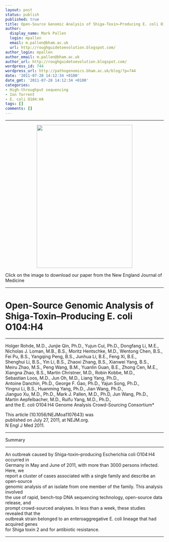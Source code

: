```yaml
---
layout: post
status: publish
published: true
title: Open-Source Genomic Analysis of Shiga-Toxin–Producing E. coli O104 H4
author:
  display_name: Mark Pallen
  login: mpallen
  email: m.pallen@bham.ac.uk
  url: http://roughguidetoevolution.blogspot.com/
author_login: mpallen
author_email: m.pallen@bham.ac.uk
author_url: http://roughguidetoevolution.blogspot.com/
wordpress_id: 744
wordpress_url: http://pathogenomics.bham.ac.uk/blog/?p=744
date: '2011-07-28 14:12:34 +0100'
date_gmt: '2011-07-28 14:12:34 +0100'
categories:
- High-throughput sequencing
- Ion Torrent
- E. coli O104:H4
tags: []
comments: []
---
```

<hr />
<p style="text-align: center;"><a href="http://www.nejm.org/doi/pdf/10.1056/NEJMoa1107643" target="_blank"><img class="size-full wp-image-745 aligncenter" title="NEJM" src="http://pathogenomics.bham.ac.uk/blog/wp-content/uploads/NEJM.jpg" alt="" width="304" height="453" /></a></p>
<div>Click on the image to download our paper from the New England Journal of Medicine</div>
<hr />
<h1>Open-Source Genomic Analysis of Shiga-Toxin–Producing E. coli O104:H4</h1>
<hr />Holger Rohde, M.D., Junjie Qin, Ph.D., Yujun Cui, Ph.D., Dongfang Li, M.E.,<br />
Nicholas J. Loman, M.B., B.S., Moritz Hentschke, M.D., Wentong Chen, B.S.,<br />
Fei Pu, B.S., Yangqing Peng, B.S., Junhua Li, B.E., Feng Xi, B.E.,<br />
Shenghui Li, B.S., Yin Li, B.S., Zhaoxi Zhang, B.S., Xianwei Yang, B.S.,<br />
Meiru Zhao, M.S., Peng Wang, B.M., Yuanlin Guan, B.E., Zhong Cen, M.E.,<br />
Xiangna Zhao, B.S., Martin Christner, M.D., Robin Kobbe, M.D.,<br />
Sebastian Loos, M.D., Jun Oh, M.D., Liang Yang, Ph.D.,<br />
Antoine Danchin, Ph.D., George F. Gao, Ph.D., Yajun Song, Ph.D.,<br />
Yingrui Li, B.S., Huanming Yang, Ph.D., Jian Wang, Ph.D.,<br />
Jianguo Xu, M.D., Ph.D., Mark J. Pallen, M.D., Ph.D, Jun Wang, Ph.D.,<br />
Martin Aepfelbacher, M.D., Ruifu Yang, M.D., Ph.D.,<br />
and the E. coli O104:H4 Genome Analysis Crowd-Sourcing Consortium*</p>
<p>This article (10.1056/NEJMoa1107643) was<br />
published on July 27, 2011, at NEJM.org.<br />
N Engl J Med 2011.</p>
<hr />Summary</p>
<hr />An outbreak caused by Shiga-toxin–producing Escherichia coli O104:H4 occurred in<br />
Germany in May and June of 2011, with more than 3000 persons infected. Here, we<br />
report a cluster of cases associated with a single family and describe an open-source<br />
genomic analysis of an isolate from one member of the family. This analysis involved<br />
the use of rapid, bench-top DNA sequencing technology, open-source data release, and<br />
prompt crowd-sourced analyses. In less than a week, these studies revealed that the<br />
outbreak strain belonged to an enteroaggregative E. coli lineage that had acquired genes<br />
for Shiga toxin 2 and for antibiotic resistance.</p>
<hr />
